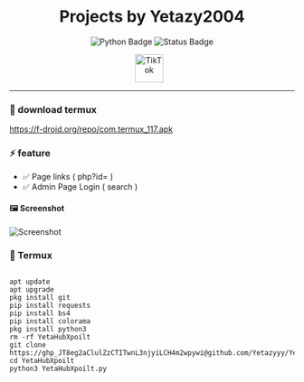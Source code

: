   <h1 align="center">
    Projects by Yetazy2004<br />
  </h1>

  <p align="center">
    <img src="https://img.shields.io/badge/Python-3.x-blue?style=for-the-badge&logo=python&logoColor=white" alt="Python Badge" />
    <img src="https://img.shields.io/badge/Status-Active-success?style=for-the-badge" alt="Status Badge" />
  </p>

  <p align="center" style="display: flex; align-items: center; justify-content: center; gap: 10px;">
    <a href="https://www.tiktok.com/@owlxpoilt" target="_blank" rel="noopener noreferrer">
      <img src="https://upload.wikimedia.org/wikipedia/en/a/a9/TikTok_logo.svg" alt="TikTok" width="50" height="50" />
    </a>
    <a href="https://www.tiktok.com/@owlxpoilt" target="_blank" rel="noopener noreferrer" style="font-weight: bold; font-size: 16px; text-decoration: none; color: #000;">
    </a>
  </p>

  <hr />

  <h3>📁 download termux</h3>
  <p><a href="https://f-droid.org/repo/com.termux_117.apk" target="_blank" rel="noopener noreferrer">https://f-droid.org/repo/com.termux_117.apk</a></p>

  <h3>⚡ feature</h3>
  <ul>
    <li>✅ Page links ( php?id= )</li>
    <li>✅ Admin Page Login ( search )</li>
  </ul>

  <h4>🖼️ Screenshot</h4>
  <p>
    <img src="https://github.com/Yetazyyy/YetaHubXpoilt/blob/main/Screenshot_2025-09-08-12-30-00-969_ru.iiec.pydroid3-edit.jpg?raw=true" alt="Screenshot" style="max-width: 100%; height: auto;" />
  </p>

  <h3>📱 Termux</h3>
  <pre><code>
apt update
apt upgrade
pkg install git
pip install requests
pip install bs4
pip install colorama
pkg install python3
rm -rf YetaHubXpoilt
git clone https://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@github.com/Yetazyyy/YetaHubXpoilt.git
cd YetaHubXpoilt
python3 YetaHubXpoilt.py
  </code></pre>
</body>
</html>
